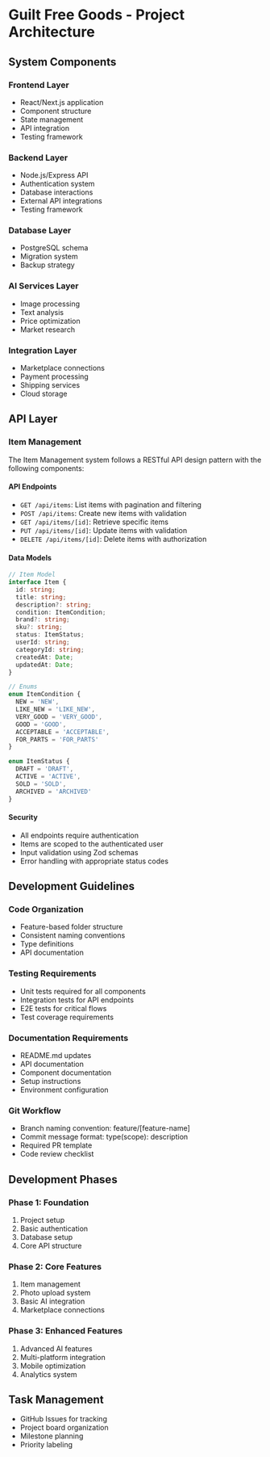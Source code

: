 # Guilt Free Goods - Project Architecture

## System Components

### Frontend Layer
- React/Next.js application
- Component structure
- State management
- API integration
- Testing framework

### Backend Layer
- Node.js/Express API
- Authentication system
- Database interactions
- External API integrations
- Testing framework

### Database Layer
- PostgreSQL schema
- Migration system
- Backup strategy

### AI Services Layer
- Image processing
- Text analysis
- Price optimization
- Market research

### Integration Layer
- Marketplace connections
- Payment processing
- Shipping services
- Cloud storage

## API Layer

### Item Management
The Item Management system follows a RESTful API design pattern with the following components:

#### API Endpoints
- `GET /api/items`: List items with pagination and filtering
- `POST /api/items`: Create new items with validation
- `GET /api/items/[id]`: Retrieve specific items
- `PUT /api/items/[id]`: Update items with validation
- `DELETE /api/items/[id]`: Delete items with authorization

#### Data Models
```typescript
// Item Model
interface Item {
  id: string;
  title: string;
  description?: string;
  condition: ItemCondition;
  brand?: string;
  sku?: string;
  status: ItemStatus;
  userId: string;
  categoryId: string;
  createdAt: Date;
  updatedAt: Date;
}

// Enums
enum ItemCondition {
  NEW = 'NEW',
  LIKE_NEW = 'LIKE_NEW',
  VERY_GOOD = 'VERY_GOOD',
  GOOD = 'GOOD',
  ACCEPTABLE = 'ACCEPTABLE',
  FOR_PARTS = 'FOR_PARTS'
}

enum ItemStatus {
  DRAFT = 'DRAFT',
  ACTIVE = 'ACTIVE',
  SOLD = 'SOLD',
  ARCHIVED = 'ARCHIVED'
}
```

#### Security
- All endpoints require authentication
- Items are scoped to the authenticated user
- Input validation using Zod schemas
- Error handling with appropriate status codes

## Development Guidelines

### Code Organization
- Feature-based folder structure
- Consistent naming conventions
- Type definitions
- API documentation

### Testing Requirements
- Unit tests required for all components
- Integration tests for API endpoints
- E2E tests for critical flows
- Test coverage requirements

### Documentation Requirements
- README.md updates
- API documentation
- Component documentation
- Setup instructions
- Environment configuration

### Git Workflow
- Branch naming convention: feature/[feature-name]
- Commit message format: type(scope): description
- Required PR template
- Code review checklist

## Development Phases

### Phase 1: Foundation
1. Project setup
2. Basic authentication
3. Database setup
4. Core API structure

### Phase 2: Core Features
1. Item management
2. Photo upload system
3. Basic AI integration
4. Marketplace connections

### Phase 3: Enhanced Features
1. Advanced AI features
2. Multi-platform integration
3. Mobile optimization
4. Analytics system

## Task Management
- GitHub Issues for tracking
- Project board organization
- Milestone planning
- Priority labeling